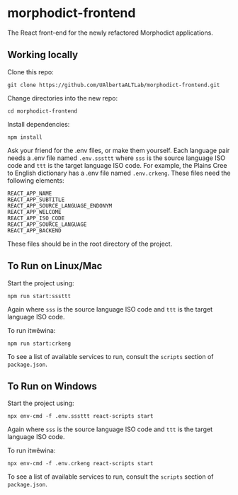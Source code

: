 # morphodict-frontend
The React front-end for the newly refactored Morphodict applications.

## Working locally
Clone this repo:
```shell
git clone https://github.com/UAlbertaALTLab/morphodict-frontend.git
```

Change directories into the new repo:
```shell
cd morphodict-frontend
```

Install dependencies:
```shell
npm install
```

Ask your friend for the .env files, or make them yourself. Each language 
pair needs a .env file named `.env.sssttt` where `sss` is the source language 
ISO code and `ttt` is the target language ISO code. For example, the Plains Cree 
to English dictionary has a .env file named `.env.crkeng`. These files need the 
following elements:

```text
REACT_APP_NAME
REACT_APP_SUBTITLE
REACT_APP_SOURCE_LANGUAGE_ENDONYM
REACT_APP_WELCOME
REACT_APP_ISO_CODE
REACT_APP_SOURCE_LANGUAGE
REACT_APP_BACKEND
```

These files should be in the root directory of the project.

## To Run on Linux/Mac
Start the project using:
```shell
npm run start:sssttt
```
Again where `sss` is the source language ISO code and `ttt` is the target 
language ISO code.

To run itwêwina:
```shell
npm run start:crkeng
```

To see a list of available services to run, consult the `scripts` section of 
`package.json`.

## To Run on Windows

Start the project using:
```shell
npx env-cmd -f .env.sssttt react-scripts start
```
Again where `sss` is the source language ISO code and `ttt` is the target 
language ISO code.

To run itwêwina:
```shell
npx env-cmd -f .env.crkeng react-scripts start
```

To see a list of available services to run, consult the `scripts` section of 
`package.json`.
